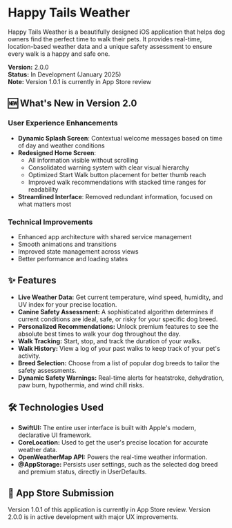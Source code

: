 # Happy Tails Weather

Happy Tails Weather is a beautifully designed iOS application that helps dog owners find the perfect time to walk their pets. It provides real-time, location-based weather data and a unique safety assessment to ensure every walk is a happy and safe one.

**Version:** 2.0.0  
**Status:** In Development (January 2025)  
**Note:** Version 1.0.1 is currently in App Store review

## 🆕 What's New in Version 2.0

### User Experience Enhancements
- **Dynamic Splash Screen**: Contextual welcome messages based on time of day and weather conditions
- **Redesigned Home Screen**: 
  - All information visible without scrolling
  - Consolidated warning system with clear visual hierarchy
  - Optimized Start Walk button placement for better thumb reach
  - Improved walk recommendations with stacked time ranges for readability
- **Streamlined Interface**: Removed redundant information, focused on what matters most

### Technical Improvements
- Enhanced app architecture with shared service management
- Smooth animations and transitions
- Improved state management across views
- Better performance and loading states

## ✨ Features

*   **Live Weather Data:** Get current temperature, wind speed, humidity, and UV index for your precise location.
*   **Canine Safety Assessment:** A sophisticated algorithm determines if current conditions are ideal, safe, or risky for your specific dog breed.
*   **Personalized Recommendations:** Unlock premium features to see the absolute best times to walk your dog throughout the day.
*   **Walk Tracking:** Start, stop, and track the duration of your walks.
*   **Walk History:** View a log of your past walks to keep track of your pet's activity.
*   **Breed Selection:** Choose from a list of popular dog breeds to tailor the safety assessments.
*   **Dynamic Safety Warnings:** Real-time alerts for heatstroke, dehydration, paw burn, hypothermia, and wind chill risks.

## 🛠️ Technologies Used

*   **SwiftUI:** The entire user interface is built with Apple's modern, declarative UI framework.
*   **CoreLocation:** Used to get the user's precise location for accurate weather data.
*   **OpenWeatherMap API:** Powers the real-time weather information.
*   **@AppStorage:** Persists user settings, such as the selected dog breed and premium status, directly in UserDefaults.

## 🚀 App Store Submission

Version 1.0.1 of this application is currently in App Store review. Version 2.0.0 is in active development with major UX improvements. 